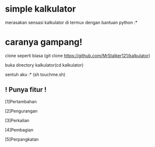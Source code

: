 # simple kalkulator

merasakan sensasi kalkulator di termux dengan bantuan python :*

<h1>caranya gampang!</h1>

clone seperti biasa (git clone https://github.com/MrStalker121/kalkulator)

buka directory kalkulator(cd kalkulator)

sentuh aku :* (sh touchme.sh)

<h2>! Punya fitur !</h2>

[1]Pertambahan

[2]Pengurangan

[3]Perkalian

[4]Pembagian

[5]Perpangkatan

